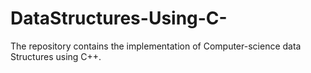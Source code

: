 # DataStructures-Using-C-
The repository contains the implementation of Computer-science data Structures using C++.
